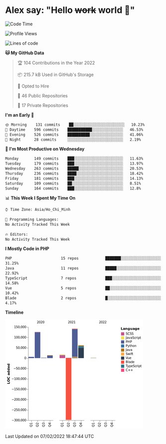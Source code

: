 # Alex say: "Hello ~~work~~ world 🐾"

<!--START_SECTION:waka-->
![Code Time](http://img.shields.io/badge/Code%20Time-837%20hrs%2057%20mins-blue)

![Profile Views](http://img.shields.io/badge/Profile%20Views-11-blue)

![Lines of code](https://img.shields.io/badge/From%20Hello%20World%20I%27ve%20Written-75%20Thousand%20lines%20of%20code-blue)

**🐱 My GitHub Data** 

> 🏆 104 Contributions in the Year 2022
 > 
> 📦 215.7 kB Used in GitHub's Storage 
 > 
> 💼 Opted to Hire
 > 
> 📜 46 Public Repositories 
 > 
> 🔑 17 Private Repositories  
 > 
**I'm an Early 🐤** 

```text
🌞 Morning    131 commits    ██░░░░░░░░░░░░░░░░░░░░░░░   10.23% 
🌆 Daytime    596 commits    ███████████░░░░░░░░░░░░░░   46.53% 
🌃 Evening    526 commits    ██████████░░░░░░░░░░░░░░░   41.06% 
🌙 Night      28 commits     ░░░░░░░░░░░░░░░░░░░░░░░░░   2.19%

```
📅 **I'm Most Productive on Wednesday** 

```text
Monday       149 commits    ███░░░░░░░░░░░░░░░░░░░░░░   11.63% 
Tuesday      179 commits    ███░░░░░░░░░░░░░░░░░░░░░░   13.97% 
Wednesday    263 commits    █████░░░░░░░░░░░░░░░░░░░░   20.53% 
Thursday     236 commits    ████░░░░░░░░░░░░░░░░░░░░░   18.42% 
Friday       181 commits    ███░░░░░░░░░░░░░░░░░░░░░░   14.13% 
Saturday     109 commits    ██░░░░░░░░░░░░░░░░░░░░░░░   8.51% 
Sunday       164 commits    ███░░░░░░░░░░░░░░░░░░░░░░   12.8%

```


📊 **This Week I Spent My Time On** 

```text
⌚︎ Time Zone: Asia/Ho_Chi_Minh

💬 Programming Languages: 
No Activity Tracked This Week

🔥 Editors: 
No Activity Tracked This Week

```

**I Mostly Code in PHP** 

```text
PHP                      15 repos            ███████░░░░░░░░░░░░░░░░░░   31.25% 
Java                     11 repos            █████░░░░░░░░░░░░░░░░░░░░   22.92% 
TypeScript               7 repos             ███░░░░░░░░░░░░░░░░░░░░░░   14.58% 
Vue                      5 repos             ██░░░░░░░░░░░░░░░░░░░░░░░   10.42% 
Blade                    2 repos             █░░░░░░░░░░░░░░░░░░░░░░░░   4.17%

```


**Timeline**

![Chart not found](https://raw.githubusercontent.com/alexzvn/alexzvn/main/charts/bar_graph.png) 


 Last Updated on 07/02/2022 18:47:44 UTC
<!--END_SECTION:waka-->
